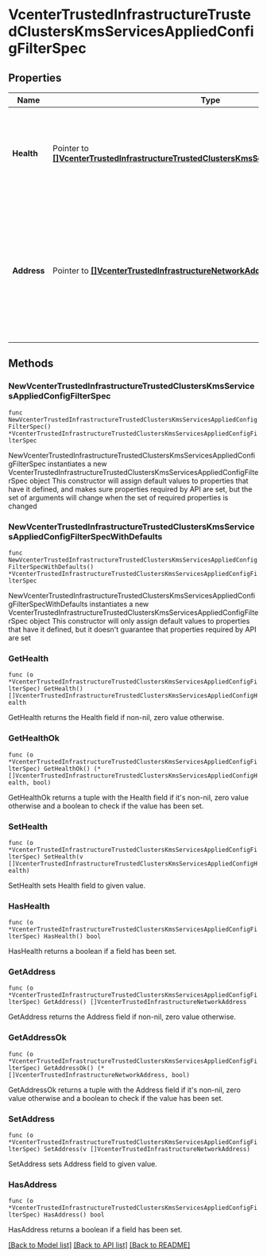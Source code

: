 # VcenterTrustedInfrastructureTrustedClustersKmsServicesAppliedConfigFilterSpec

## Properties

Name | Type | Description | Notes
------------ | ------------- | ------------- | -------------
**Health** | Pointer to [**[]VcenterTrustedInfrastructureTrustedClustersKmsServicesAppliedConfigHealth**](VcenterTrustedInfrastructureTrustedClustersKmsServicesAppliedConfigHealth.md) | The health of the applied Key Provider Service configuration. If unset, no filtration will be performed by health. | [optional] 
**Address** | Pointer to [**[]VcenterTrustedInfrastructureNetworkAddress**](VcenterTrustedInfrastructureNetworkAddress.md) | The network address of the Key Provider Service configured for use in the Trusted Cluster. If unset, no filtration will be performed by network address. | [optional] 

## Methods

### NewVcenterTrustedInfrastructureTrustedClustersKmsServicesAppliedConfigFilterSpec

`func NewVcenterTrustedInfrastructureTrustedClustersKmsServicesAppliedConfigFilterSpec() *VcenterTrustedInfrastructureTrustedClustersKmsServicesAppliedConfigFilterSpec`

NewVcenterTrustedInfrastructureTrustedClustersKmsServicesAppliedConfigFilterSpec instantiates a new VcenterTrustedInfrastructureTrustedClustersKmsServicesAppliedConfigFilterSpec object
This constructor will assign default values to properties that have it defined,
and makes sure properties required by API are set, but the set of arguments
will change when the set of required properties is changed

### NewVcenterTrustedInfrastructureTrustedClustersKmsServicesAppliedConfigFilterSpecWithDefaults

`func NewVcenterTrustedInfrastructureTrustedClustersKmsServicesAppliedConfigFilterSpecWithDefaults() *VcenterTrustedInfrastructureTrustedClustersKmsServicesAppliedConfigFilterSpec`

NewVcenterTrustedInfrastructureTrustedClustersKmsServicesAppliedConfigFilterSpecWithDefaults instantiates a new VcenterTrustedInfrastructureTrustedClustersKmsServicesAppliedConfigFilterSpec object
This constructor will only assign default values to properties that have it defined,
but it doesn't guarantee that properties required by API are set

### GetHealth

`func (o *VcenterTrustedInfrastructureTrustedClustersKmsServicesAppliedConfigFilterSpec) GetHealth() []VcenterTrustedInfrastructureTrustedClustersKmsServicesAppliedConfigHealth`

GetHealth returns the Health field if non-nil, zero value otherwise.

### GetHealthOk

`func (o *VcenterTrustedInfrastructureTrustedClustersKmsServicesAppliedConfigFilterSpec) GetHealthOk() (*[]VcenterTrustedInfrastructureTrustedClustersKmsServicesAppliedConfigHealth, bool)`

GetHealthOk returns a tuple with the Health field if it's non-nil, zero value otherwise
and a boolean to check if the value has been set.

### SetHealth

`func (o *VcenterTrustedInfrastructureTrustedClustersKmsServicesAppliedConfigFilterSpec) SetHealth(v []VcenterTrustedInfrastructureTrustedClustersKmsServicesAppliedConfigHealth)`

SetHealth sets Health field to given value.

### HasHealth

`func (o *VcenterTrustedInfrastructureTrustedClustersKmsServicesAppliedConfigFilterSpec) HasHealth() bool`

HasHealth returns a boolean if a field has been set.

### GetAddress

`func (o *VcenterTrustedInfrastructureTrustedClustersKmsServicesAppliedConfigFilterSpec) GetAddress() []VcenterTrustedInfrastructureNetworkAddress`

GetAddress returns the Address field if non-nil, zero value otherwise.

### GetAddressOk

`func (o *VcenterTrustedInfrastructureTrustedClustersKmsServicesAppliedConfigFilterSpec) GetAddressOk() (*[]VcenterTrustedInfrastructureNetworkAddress, bool)`

GetAddressOk returns a tuple with the Address field if it's non-nil, zero value otherwise
and a boolean to check if the value has been set.

### SetAddress

`func (o *VcenterTrustedInfrastructureTrustedClustersKmsServicesAppliedConfigFilterSpec) SetAddress(v []VcenterTrustedInfrastructureNetworkAddress)`

SetAddress sets Address field to given value.

### HasAddress

`func (o *VcenterTrustedInfrastructureTrustedClustersKmsServicesAppliedConfigFilterSpec) HasAddress() bool`

HasAddress returns a boolean if a field has been set.


[[Back to Model list]](../README.md#documentation-for-models) [[Back to API list]](../README.md#documentation-for-api-endpoints) [[Back to README]](../README.md)



